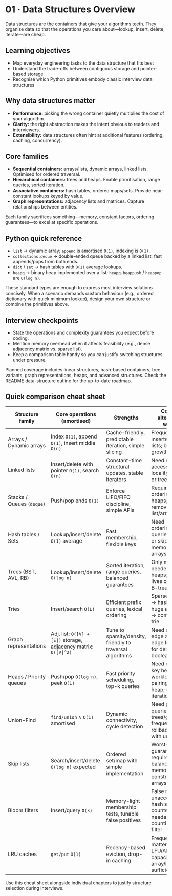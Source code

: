 # 01 · Data Structures Overview

Data structures are the containers that give your algorithms teeth. They organise data so that the operations you care about—lookup, insert, delete, iterate—are cheap.

## Learning objectives
- Map everyday engineering tasks to the data structure that fits best
- Understand the trade-offs between contiguous storage and pointer-based storage
- Recognise which Python primitives embody classic interview data structures

## Why data structures matter
- **Performance:** picking the wrong container quietly multiplies the cost of your algorithm.
- **Clarity:** the right abstraction makes the intent obvious to readers and interviewers.
- **Extensibility:** data structures often hint at additional features (ordering, caching, concurrency).

## Core families
- **Sequential containers:** arrays/lists, dynamic arrays, linked lists. Optimised for ordered traversal.
- **Hierarchical containers:** trees and heaps. Enable prioritisation, range queries, sorted iteration.
- **Associative containers:** hash tables, ordered maps/sets. Provide near-constant lookups keyed by value.
- **Graph representations:** adjacency lists and matrices. Capture relationships between entities.

Each family sacrifices something—memory, constant factors, ordering guarantees—to excel at specific operations.

## Python quick reference
- `list` → dynamic array; `append` is amortised `O(1)`, indexing is `O(1)`.
- `collections.deque` → double-ended queue backed by a linked list; fast appends/pops from both ends.
- `dict` / `set` → hash tables with `O(1)` average lookups.
- `heapq` → binary heap implemented over a list; `heapq.heappush` / `heappop` are `O(log n)`.

These standard types are enough to express most interview solutions concisely. When a scenario demands custom behaviour (e.g., ordered dictionary with quick minimum lookup), design your own structure or combine the primitives above.

## Interview checkpoints
- State the operations and complexity guarantees you expect before coding.
- Mention memory overhead when it affects feasibility (e.g., dense adjacency matrix vs. sparse list).
- Keep a comparison table handy so you can justify switching structures under pressure.

Planned coverage includes linear structures, hash-based containers, tree variants, graph representations, heaps, and advanced structures. Check the README data-structure outline for the up-to-date roadmap.

## Quick comparison cheat sheet

| Structure family | Core operations (amortised) | Strengths | Consider alternatives when… |
| --- | --- | --- | --- |
| Arrays / Dynamic arrays | Index `O(1)`, append `O(1)`, insert middle `O(n)` | Cache-friendly, predictable iteration, simple slicing | Frequent mid-list inserts → linked lists; bidirectional growth → deque |
| Linked lists | Insert/delete with pointer `O(1)`, search `O(n)` | Constant-time structural updates, stable iterators | Need random access or cache locality → arrays or trees |
| Stacks / Queues (`deque`) | Push/pop ends `O(1)` | Enforce LIFO/FIFO discipline, simple APIs | Require priority ordering → heaps; random removal → linked list/array |
| Hash tables / Sets | Lookup/insert/delete `O(1)` average | Fast membership, flexible keys | Need ordering/range queries → trees or skip lists; memory tight → arrays |
| Trees (BST, AVL, RB) | Lookup/insert/delete `O(log n)` | Sorted iteration, range queries, balanced guarantees | Only min/max needed → heaps; dataset lives on disk → B-trees |
| Tries | Insert/search `O(L)` | Efficient prefix queries, lexical ordering | Sparse prefixes → hash tables; huge alphabets → compressed trie |
| Graph representations | Adj. list: `O([V] + [E])` storage, adjacency matrix: `O([V]^2)` | Tune to sparsity/density, friendly to traversal algorithms | Need streaming edge access → edge list; bitset for dense boolean graphs |
| Heaps / Priority queues | Push/pop `O(log n)`, peek `O(1)` | Fast priority scheduling, top-k queries | Need decrease-key heavy workloads → pairing/Fibonacci heap; ordered iteration → trees |
| Union-Find | `find/union` ≈ `O(1)` amortised | Dynamic connectivity, cycle detection | Need path queries → trees/graphs; frequent rollbacks → DSU with undo |
| Skip lists | Search/insert/delete `O(log n)` expected | Ordered set/map with simple implementation | Worst-case guarantees required → balanced trees; memory-constrained → arrays |
| Bloom filters | Insert/query `O(k)` | Memory-light membership tests, tunable false positives | False negatives unacceptable → hash set; counts/deletes needed → counting Bloom filter |
| LRU caches | `get/put` `O(1)` | Recency-based eviction, drop-in caching | Frequency matters more → LFU/ARC; capacity tiny → array/list sufficient |

Use this cheat sheet alongside individual chapters to justify structure selection during interviews.
